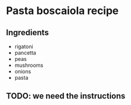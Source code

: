 # Pasta boscaiola recipe


## Ingredients

- rigatoni
- pancetta
- peas
- mushrooms
- onions
- pasta


## TODO: we need the instructions
